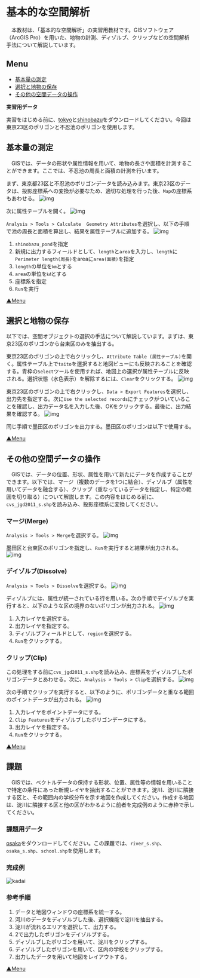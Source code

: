 # 基本的な空間解析
　本教材は、「基本的な空間解析」の実習用教材です。GISソフトウェア（ArcGIS Pro）を用いた、地物の計測、ディゾルブ、クリップなどの空間解析手法について解説しています。

**Menu**
------
* [基本量の測定](#基本量の測定)
* [選択と地物の保存](#選択と地物の保存)
* [その他の空間データの操作](#その他の空間データの操作)

**実習用データ**

実習をはじめる前に、[tokyo]と[shinobazu]をダウンロードしてください。今回は東京23区のポリゴンと不忍池のポリゴンを使用します。

[tokyo]:https://github.com/gis-oer/datasets/raw/master/s/tokyo_s.zip
[shinobazu]:https://github.com/gis-oer/datasets/raw/master/shinobazu.zip

## 基本量の測定
　GISでは、データの形状や属性情報を用いて、地物の長さや面積を計測することができます。ここでは、不忍池の周長と面積の計測を行います。

まず、東京都23区と不忍池のポリゴンデータを読み込みます。東京23区のデータは、投影座標系への変換が必要なため、適切な処理を行った後、`Map`の座標系もあわせる。
![img](./pic/6-1.png)

次に属性テーブルを開く。
![img](./pic/6-2.png)

`Analysis > Tools > Calculate  Geometry Attributes`を選択し、以下の手順で池の周長と面積を算出し、結果を属性テーブルに追加する。
![img](./pic/6-3.png)

1. `shinobazu_pond`を指定
2. 新規に出力するフィールドとして、`length`と`area`を入力し、`length`に`Perimeter length(周長)`をareaに`area(面積)`を指定
3. `length`の単位を`㎞`とする
4. `area`の単位を`㎢`とする
5. 座標系を指定
6. `Run`を実行

[▲Menu]

## 選択と地物の保存
以下では、空間オブジェクトの選択の手法について解説しています。まずは、東京23区のポリゴンから台東区のみを抽出する。

東京23区のポリゴンの上で右クリックし、`Attribute Table (属性テーブル)`を開く。属性テーブル上で`taito`を選択すると地図ビューにも反映されることを確認する。青枠の`Select`ツールを使用すれば、地図上の選択が属性テーブルに反映される。選択状態（水色表示）を解除するには、`Clear`をクリックする。
![img](./pic/6-4.png)

東京23区のポリゴンの上で右クリックし、`Data > Export Features`を選択し、出力先を指定する。次に`Use the selected records`にチェックがついていることを確認し、出力データ名を入力した後、OKをクリックする。最後に、出力結果を確認する。
![img](./pic/6-5.png)

同じ手順で墨田区のポリゴンを出力する。墨田区のポリゴンは以下で使用する。

[▲Menu]

## その他の空間データの操作
　GISでは、データの位置、形状、属性を用いて新たにデータを作成することができます。以下では、マージ（複数のデータを1つに結合）、ディゾルブ（属性を用いてデータを融合する）、クリップ（重なっているデータを指定し、特定の範囲を切り取る）について解説します。この内容をはじめる前に、`cvs_jgd2011_s.shp`を読み込み、投影座標系に変換してください。

### マージ(Merge)
`Analysis > Tools > Merge`を選択する。
![img](./pic/6-6.png)

墨田区と台東区のポリゴンを指定し、`Run`を実行すると結果が出力される。
![img](./pic/6-7.png)


### デイゾルブ(Dissolve)
`Analysis > Tools > Dissolve`を選択する。
![img](./pic/6-8.png)

ディゾルブには、属性が統一されている行を用いる。次の手順でデイゾルブを実行すると、以下のような区の境界のないポリゴンが出力される。
![img](./pic/6-9.png)

1. 入力レイヤを選択する。
2. 出力レイヤを指定する。
3. ディゾルブフィールドとして、`region`を選択する。
4. `Run`をクリックする。

### クリップ(Clip)
この処理をする前に`cvs_jgd2011_s.shp`を読み込み、座標系をディゾルブしたポリゴンデータとあわせる。次に、`Analysis > Tools > Clip`を選択する。
![img](./pic/6-10.png)

次の手順でクリップを実行すると、以下のように、ポリゴンデータと重なる範囲のポイントデータが出力される。
![img](./pic/6-11.png)

1. 入力レイヤをポイントデータにする。
2. `Clip Features`をディゾルブしたポリゴンデータにする。
3. 出力レイヤを指定する。
4. `Run`をクリックする。　

[▲Menu]

## 課題
　GISでは、ベクトルデータの保持する形状、位置、属性等の情報を用いることで特定の条件にあった新規レイヤを抽出することができます。淀川、淀川に隣接する区と、その範囲内の学校分布を示す地図を作成してください。作成する地図は、淀川に隣接する区と他の区がわかるように前者を完成例のように赤枠で示してください。

### 課題用データ
[osaka]をダウンロードしてください。この課題では、`river_s.shp`、`osaka_s.shp`、`school.shp`を使用します。

[osaka]:https://github.com/gis-oer/datasets/raw/master/s/osaka_s.zip

### 完成例
![kadai](./pic/t11-1.png)

### 参考手順

1. データと地図ウィンドウの座標系を統一する。
2. 河川のデータをディゾルブした後、選択機能で淀川を抽出する。
3. 淀川が流れるエリアを選択して、出力する。
4. 2で出力したポリゴンをデイゾルブする。
5. ディゾルブしたポリゴンを用いて、淀川をクリップする。
6. ディゾルブしたポリゴンを用いて、区内の学校をクリップする。
7. 出力したデータを用いて地図をレイアウトする。

[▲Menu]

[▲menu]:./11.md#Menu
